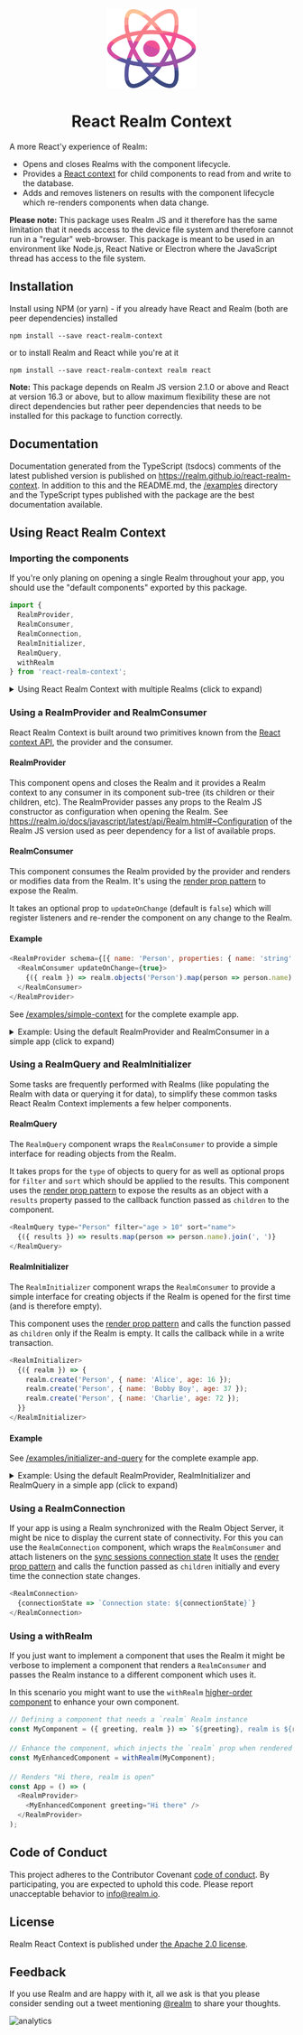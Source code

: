 <p align="center">
  <img height="140" src="https://github.com/realm/react-realm-context/raw/master/docs/logo.svg?sanitize=true" alt="React Realm Context"/>
</p>

<h1 align="center">
  React Realm Context
</h1>

A more React'y experience of Realm:

- Opens and closes Realms with the component lifecycle.
- Provides a [React context](https://reactjs.org/docs/context.html) for child components to read from and write to the
  database.
- Adds and removes listeners on results with the component lifecycle which re-renders components when data change.

**Please note:** This package uses Realm JS and it therefore has the same limitation that it needs access to the device
file system and therefore cannot run in a "regular" web-browser. This package is meant to be used in an environment like
Node.js, React Native or Electron where the JavaScript thread has access to the file system.

## Installation

Install using NPM (or yarn) - if you already have React and Realm (both are peer dependencies) installed

    npm install --save react-realm-context

or to install Realm and React while you're at it

    npm install --save react-realm-context realm react

**Note:** This package depends on Realm JS version 2.1.0 or above and React at version 16.3 or above, but to allow
maximum flexibility these are not direct dependencies but rather peer dependencies that needs to be installed for this
package to function correctly.

## Documentation

Documentation generated from the TypeScript (tsdocs) comments of the latest published version is published on
https://realm.github.io/react-realm-context. In addition to this and the README.md, the
[/examples](https://github.com/realm/react-realm-context/tree/master/examples) directory and the TypeScript types
published with the package are the best documentation available.

## Using React Realm Context

### Importing the components

If you're only planing on opening a single Realm throughout your app, you should use the "default components" exported
by this package.

```javascript
import {
  RealmProvider,
  RealmConsumer,
  RealmConnection,
  RealmInitializer,
  RealmQuery,
  withRealm
} from 'react-realm-context';
```

<details>
<summary>Using React Realm Context with multiple Realms (click to expand)</summary>

If you're planning on opening multiple Realms within the same app, you should create a context (calling
`createRealmContext`) for every Realm that you plan on accessing.

It's a good pattern to wrap the creation of the context in its own module and export the newly created components from
that, renaming the components.

```javascript
// MyRealm.js

import { createRealmContext } from 'react-realm-context';
// Create the Realm context components
const {
  RealmProvider,
  RealmConsumer,
  RealmConnection,
  RealmInitializer,
  RealmQuery,
  withRealm
} = createRealmContext();
// Export the components renamed
export {
  RealmProvider as MyRealmProvider,
  RealmConsumer as MyRealmConsumer,
  RealmConnection as MyRealmConnection,
  RealmInitializer as MyRealmInitializer,
  RealmQuery as MyRealmQuery,
  withRealm as withMyRealm,
}
```

It's also a good pattern to define and export the schema used in the particular Realm from here, or even better, create
a functional component wrapping the newly created `RealmProvider` with the logic needed to open the Realm:

```javascript
// MyRealm.js

// Instead of "RealmProvider as MyRealmProvider".
// Create a MyRealmProvider component wrapping the newly created context provider.
const schema = [ /* Your Realm schema goes here ... */ ];
export const MyRealmProvider = ({ children }) => (
  <RealmProvider schema={schema}>
    {children}
  </RealmProvider>
);
```

If you're using TypeScript, the `MyRealm.ts` would be a great place to export the types used in the schema too.
</details>

### Using a RealmProvider and RealmConsumer

React Realm Context is built around two primitives known from the
[React context API](https://reactjs.org/docs/context.html), the provider and the consumer.

#### RealmProvider

This component opens and closes the Realm and it provides a Realm context to any consumer in its component sub-tree
(its children or their children, etc). The RealmProvider passes any props to the Realm JS constructor as configuration
when opening the Realm. See https://realm.io/docs/javascript/latest/api/Realm.html#~Configuration of the Realm JS
version used as peer dependency for a list of available props.

#### RealmConsumer

This component consumes the Realm provided by the provider and renders or modifies data from the Realm. It's using the
[render prop pattern](https://reactjs.org/docs/render-props.html#using-props-other-than-render) to expose the Realm.

It takes an optional prop to `updateOnChange` (default is `false`) which will register listeners and re-render the
component on any change to the Realm.

#### Example

```javascript
<RealmProvider schema={[{ name: 'Person', properties: { name: 'string' } }]}>
  <RealmConsumer updateOnChange={true}>
    {({ realm }) => realm.objects('Person').map(person => person.name).join(', ')}
  </RealmConsumer>
</RealmProvider>
```

See [/examples/simple-context](https://github.com/realm/react-realm-context/tree/master/examples/simple-context) for the
complete example app.

<details>
<summary>Example: Using the default RealmProvider and RealmConsumer in a simple app (click to expand)</summary>

```javascript
import React, { Component } from 'react';
import { RealmProvider } from 'react-realm-context';

import { SomeDeeplyNestedComponent } from './SomeDeeplyNestedComponent';

export const App = () => (
  <RealmProvider schema={[{ name: 'Person', properties: { name: 'string' } }]}>
    <SomeDeeplyNestedComponent />
  </RealmProvider>
);
```

```javascript
// SomeDeeplyNestedComponent.js

import React, { Component } from 'react';
import { RealmConsumer } from 'react-realm-context';

export const SomeDeeplyNestedComponent = () => (
  <RealmConsumer>
    {({ realm }) => {
      if (realm.empty) {
        realm.write(() => {
          realm.create('Person', { name: 'John Doe' });
        });
      }
      return realm.objects('Person').map(person => person.name).join(', ');
    }}
  </RealmConsumer>
);
```

This will open the default local Realm using the default `RealmProvider` exported by the package and pass the open Realm
to any (potentially deeply nested) `RealmConsumer`s in its component sub-tree.
</details>

### Using a RealmQuery and RealmInitializer

Some tasks are frequently performed with Realms (like populating the Realm with data or querying it for data), to
simplify these common tasks React Realm Context implements a few helper components.

#### RealmQuery

The `RealmQuery` component wraps the `RealmConsumer` to provide a simple interface for reading objects from the Realm.

It takes props for the `type` of objects to query for as well as optional props for `filter` and `sort` which should be
applied to the results. This component uses the
[render prop pattern](https://reactjs.org/docs/render-props.html#using-props-other-than-render) to expose the results as
an object with a `results` property passed to the callback function passed as `children` to the component.


```javascript
<RealmQuery type="Person" filter="age > 10" sort="name">
  {({ results }) => results.map(person => person.name).join(', ')}
</RealmQuery>
```

#### RealmInitializer

The `RealmInitializer` component wraps the `RealmConsumer` to provide a simple interface for creating objects if the
Realm is opened for the first time (and is therefore empty).

This component uses the
[render prop pattern](https://reactjs.org/docs/render-props.html#using-props-other-than-render) and calls the function
passed as `children` only if the Realm is empty. It calls the callback while in a write transaction.

```javascript
<RealmInitializer>
  {({ realm }) => {
    realm.create('Person', { name: 'Alice', age: 16 });
    realm.create('Person', { name: 'Bobby Boy', age: 37 });
    realm.create('Person', { name: 'Charlie', age: 72 });
  }}
</RealmInitializer>
```

#### Example

See [/examples/initializer-and-query](https://github.com/realm/react-realm-context/tree/master/examples/initializer-and-query)
for the complete example app.

<details>
<summary>Example: Using the default RealmProvider, RealmInitializer and RealmQuery in a simple app (click to expand)</summary>
```javascript
import React, { Component } from 'react';
import { RealmProvider } from 'react-realm-context';

import { SomeDeeplyNestedComponent } from './SomeDeeplyNestedComponent';

export const App = () => (
  <RealmProvider schema={[{ name: 'Person', properties: { name: 'string' } }]}>
    <RealmInitializer>
      {({ realm }) => {
        realm.create('Person', { name: 'John Doe' });
      }}
    </RealmInitializer>
    <SomeDeeplyNestedComponent />
  </RealmProvider>
);
```

```javascript
// SomeDeeplyNestedComponent.js

import React, { Component } from 'react';
import { RealmQuery } from 'react-realm-context';

export const SomeDeeplyNestedComponent = () => (
  <RealmQuery type="Person">
    {({ results }) => results.map(person => person.name).join(', ')}
  </RealmQuery>
);
```

This will open the default local Realm using the default `RealmProvider`, use the `RealmInitializer` to create a person
named "John Doe" if no data exists and use the `RealmQuery` to render the persons names.
</details>

### Using a RealmConnection

If your app is using a Realm synchronized with the Realm Object Server, it might be nice to display the current state
of connectivity. For this you can use the `RealmConnection` component, which wraps the `RealmConsumer` and attach
listeners on the
[sync sessions connection state](https://realm.io/docs/javascript/latest/api/Realm.Sync.Session.html#connectionState)
It uses the [render prop pattern](https://reactjs.org/docs/render-props.html#using-props-other-than-render) and calls
the function passed as `children` initially and every time the connection state changes.

```javascript
<RealmConnection>
  {connectionState => `Connection state: ${connectionState}`}
</RealmConnection>
```

### Using a withRealm

If you just want to implement a component that uses the Realm it might be verbose to implement a component that renders
a `RealmConsumer` and passes the Realm instance to a different component which uses it.

In this scenario you might want to use the `withRealm`
[higher-order component](https://reactjs.org/docs/higher-order-components.html) to enhance your own component.

```javascript
// Defining a component that needs a `realm` Realm instance
const MyComponent = ({ greeting, realm }) => `${greeting}, realm is ${realm.isClosed ? 'closed' : 'open'}`;

// Enhance the component, which injects the `realm` prop when rendered
const MyEnhancedComponent = withRealm(MyComponent);

// Renders "Hi there, realm is open"
const App = () => (
  <RealmProvider>
    <MyEnhancedComponent greeting="Hi there" />
  </RealmProvider>
);
```

## Code of Conduct

This project adheres to the Contributor Covenant [code of conduct](https://realm.io/conduct/).
By participating, you are expected to uphold this code. Please report unacceptable behavior to [info@realm.io](mailto:info+conduct@realm.io).

## License

Realm React Context is published under [the Apache 2.0 license](LICENSE).

## Feedback

If you use Realm and are happy with it, all we ask is that you please consider sending out a tweet mentioning [@realm](https://twitter.com/realm) to share your thoughts.

![analytics](https://ga-beacon.appspot.com/UA-50247013-2/react-realm-context/README?pixel)
